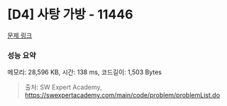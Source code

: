 # [D4] 사탕 가방 - 11446 

[문제 링크](https://swexpertacademy.com/main/code/problem/problemDetail.do?contestProbId=AXdHxTNqC2IDFAS5) 

### 성능 요약

메모리: 28,596 KB, 시간: 138 ms, 코드길이: 1,503 Bytes



> 출처: SW Expert Academy, https://swexpertacademy.com/main/code/problem/problemList.do